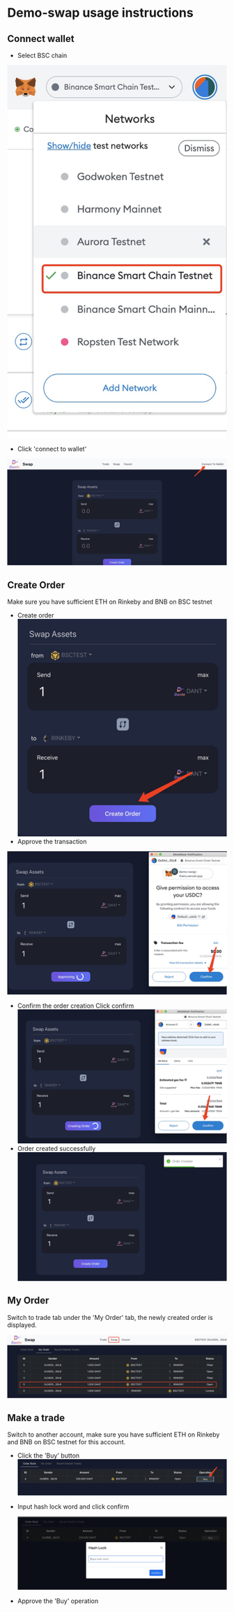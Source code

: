 # Demo-swap usage instructions
##  Connect wallet
   - Select BSC chain

  ![](./docs/select_chain.jpg)

   - Click 'connect to wallet'

 ![](./docs/connect_wallet.jpg)

## Create Order
Make sure you have sufficient ETH on Rinkeby and BNB on BSC testnet
  - Create order
  ![](./docs/create_order.jpg)
  - Approve the transaction

  ![](./docs/approve.jpg)

  - Confirm the order creation
    Click confirm
    ![](./docs/confirm_order.jpg)
- Order created successfully
    ![](./docs/order_created.jpg)

## My Order

  Switch to trade tab under the 'My Order' tab, the newly created order is displayed.

  ![](./docs/my_order.jpg)

##  Make a trade
  Switch to another account, make sure you have sufficient ETH on Rinkeby and BNB on BSC testnet for this account.

  - Click the 'Buy' button
  ![](./docs/buy.jpg)

  - Input hash lock word and click confirm
  
    ![](./docs/input_hashlock.jpg)

 - Approve the 'Buy' operation
  
   <!-- ![](./docs/approve_buy.jpg) -->